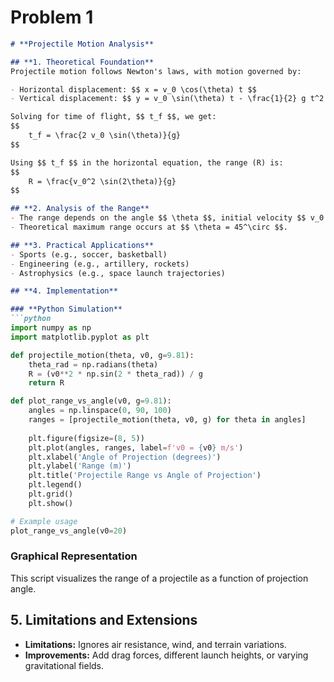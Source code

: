# Problem 1
```markdown
# **Projectile Motion Analysis**

## **1. Theoretical Foundation**
Projectile motion follows Newton's laws, with motion governed by:

- Horizontal displacement: $$ x = v_0 \cos(\theta) t $$
- Vertical displacement: $$ y = v_0 \sin(\theta) t - \frac{1}{2} g t^2 $$

Solving for time of flight, $$ t_f $$, we get:
$$
    t_f = \frac{2 v_0 \sin(\theta)}{g}
$$

Using $$ t_f $$ in the horizontal equation, the range (R) is:
$$
    R = \frac{v_0^2 \sin(2\theta)}{g}
$$

## **2. Analysis of the Range**
- The range depends on the angle $$ \theta $$, initial velocity $$ v_0 $$, and gravity $$ g $$.
- Theoretical maximum range occurs at $$ \theta = 45^\circ $$.

## **3. Practical Applications**
- Sports (e.g., soccer, basketball)
- Engineering (e.g., artillery, rockets)
- Astrophysics (e.g., space launch trajectories)

## **4. Implementation**

### **Python Simulation**
```python
import numpy as np
import matplotlib.pyplot as plt

def projectile_motion(theta, v0, g=9.81):
    theta_rad = np.radians(theta)
    R = (v0**2 * np.sin(2 * theta_rad)) / g
    return R

def plot_range_vs_angle(v0, g=9.81):
    angles = np.linspace(0, 90, 100)
    ranges = [projectile_motion(theta, v0, g) for theta in angles]
    
    plt.figure(figsize=(8, 5))
    plt.plot(angles, ranges, label=f'v0 = {v0} m/s')
    plt.xlabel('Angle of Projection (degrees)')
    plt.ylabel('Range (m)')
    plt.title('Projectile Range vs Angle of Projection')
    plt.legend()
    plt.grid()
    plt.show()

# Example usage
plot_range_vs_angle(v0=20)
```

### **Graphical Representation**
This script visualizes the range of a projectile as a function of projection angle.

## **5. Limitations and Extensions**
- **Limitations:** Ignores air resistance, wind, and terrain variations.
- **Improvements:** Add drag forces, different launch heights, or varying gravitational fields.
```


